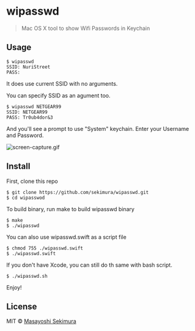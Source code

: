 # wipasswd

> Mac OS X tool to show Wifi Passwords in Keychain

## Usage

```
$ wipasswd
SSID: NuriStreet
PASS: 
```
It does use current SSID with no arguments.

You can specify SSID as an agument too.

```
$ wipasswd NETGEAR99
SSID: NETGEAR99
PASS: Tr0ub4dor&3
```

And you'll see a prompt to use "System" keychain. Enter your Username and Password.

![screen-capture.gif](https://raw.githubusercontent.com/sekimura/wipasswd/master/screen-capture.gif)


## Install

First, clone this repo
```
$ git clone https://github.com/sekimura/wipasswd.git
$ cd wipasswod
```

To build binary, run make to build wipasswd binary

```
$ make
$ ./wipasswd
```

You can also use wipasswd.swift as a script file

```
$ chmod 755 ./wipasswd.swift
$ ./wipasswd.swift
```

If you don't have Xcode, you can still do th same with bash script.

```
$ ./wipasswd.sh
```

Enjoy!

## License

MIT © [Masayoshi Sekimura](https://www.sekimura.org)

